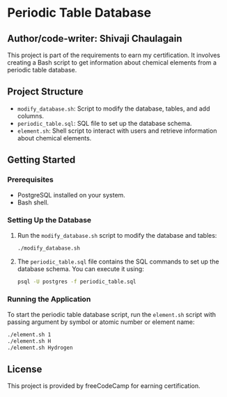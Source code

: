 # Periodic Table Database

Author/code-writer: Shivaji Chaulagain
----
This project is part of the requirements to earn my certification. It involves creating a Bash script to get information about chemical elements from a periodic table database.

## Project Structure

- `modify_database.sh`: Script to modify the database, tables, and add columns.
- `periodic_table.sql`: SQL file to set up the database schema.
- `element.sh`: Shell script to interact with users and retrieve information about chemical elements.

## Getting Started

### Prerequisites

- PostgreSQL installed on your system.
- Bash shell.

### Setting Up the Database

1. Run the `modify_database.sh` script to modify the database and tables:

    ```bash
    ./modify_database.sh
    ```

2. The `periodic_table.sql` file contains the SQL commands to set up the database schema. You can execute it using:

    ```bash
    psql -U postgres -f periodic_table.sql
    ```

### Running the Application

To start the periodic table database script, run the `element.sh` script with passing argument by symbol or atomic number or element name:

```bash
./element.sh 1
./element.sh H
./element.sh Hydrogen
```


## License

This project is provided by freeCodeCamp for earning certification.